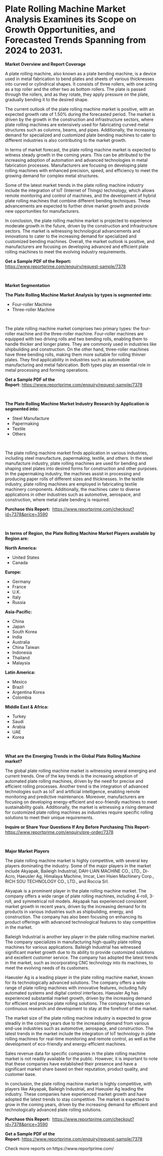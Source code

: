 <p><h1>Plate Rolling Machine Market Analysis Examines its Scope on Growth Opportunities, and Forecasted Trends Spanning from 2024 to 2031.</h1></p><p><strong>Market Overview and Report Coverage</strong></p>
<p><p>A plate rolling machine, also known as a plate bending machine, is a device used in metal fabrication to bend plates and sheets of various thicknesses into curved or cylindrical shapes. It consists of three rollers, with one acting as a top roller and the other two as bottom rollers. The plate is passed through the rollers, and as they rotate, they apply pressure on the plate, gradually bending it to the desired shape.</p><p>The current outlook of the plate rolling machine market is positive, with an expected growth rate of 1.50% during the forecasted period. The market is driven by the growth in the construction and infrastructure sectors, where plate rolling machines are extensively used for fabricating curved metal structures such as columns, beams, and pipes. Additionally, the increasing demand for specialized and customized plate bending machines to cater to different industries is also contributing to the market growth.</p><p>In terms of market forecast, the plate rolling machine market is expected to witness steady growth in the coming years. This can be attributed to the increasing adoption of automation and advanced technologies in metal fabrication processes. Manufacturers are focusing on developing plate rolling machines with enhanced precision, speed, and efficiency to meet the growing demand for complex metal structures.</p><p>Some of the latest market trends in the plate rolling machine industry include the integration of IoT (Internet of Things) technology, which allows remote monitoring and control of machines, and the development of hybrid plate rolling machines that combine different bending techniques. These advancements are expected to further drive market growth and provide new opportunities for manufacturers.</p><p>In conclusion, the plate rolling machine market is projected to experience moderate growth in the future, driven by the construction and infrastructure sectors. The market is witnessing technological advancements and innovations to cater to the increasing demand for specialized and customized bending machines. Overall, the market outlook is positive, and manufacturers are focusing on developing advanced and efficient plate rolling machines to meet the evolving industry requirements.</p></p>
<p><strong>Get a Sample PDF of the Report:</strong> <a href="https://www.reportprime.com/enquiry/request-sample/7378">https://www.reportprime.com/enquiry/request-sample/7378</a></p>
<p>&nbsp;</p>
<p><strong>Market Segmentation</strong></p>
<p><strong>The Plate Rolling Machine Market Analysis by types is segmented into:</strong></p>
<p><ul><li>Four-roller Machine</li><li>Three-roller Machine</li></ul></p>
<p>&nbsp;</p>
<p><p>The plate rolling machine market comprises two primary types: the four-roller machine and the three-roller machine. Four-roller machines are equipped with two driving rolls and two bending rolls, enabling them to handle thicker and longer plates. They are commonly used in industries like shipbuilding and construction. On the other hand, three-roller machines have three bending rolls, making them more suitable for rolling thinner plates. They find applicability in industries such as automobile manufacturing and metal fabrication. Both types play an essential role in metal processing and forming operations.</p></p>
<p><strong>Get a Sample PDF of the Report:</strong>&nbsp;<a href="https://www.reportprime.com/enquiry/request-sample/7378">https://www.reportprime.com/enquiry/request-sample/7378</a></p>
<p>&nbsp;</p>
<p><strong>The Plate Rolling Machine Market Industry Research by Application is segmented into:</strong></p>
<p><ul><li>Steel Manufacture</li><li>Papermaking</li><li>Textile</li><li>Others</li></ul></p>
<p>&nbsp;</p>
<p><p>The plate rolling machine market finds application in various industries, including steel manufacture, papermaking, textile, and others. In the steel manufacture industry, plate rolling machines are used for bending and shaping steel plates into desired forms for construction and other purposes. In the papermaking industry, the machines assist in processing and producing paper rolls of different sizes and thicknesses. In the textile industry, plate rolling machines are employed in fabricating textile machinery components. Additionally, the machines cater to diverse applications in other industries such as automotive, aerospace, and construction, where metal plate bending is required.</p></p>
<p><strong>Purchase this Report:</strong>&nbsp; <a href="https://www.reportprime.com/checkout?id=7378&price=3590">https://www.reportprime.com/checkout?id=7378&price=3590</a></p>
<p>&nbsp;</p>
<p><strong>In terms of Region, the Plate Rolling Machine Market Players available by Region are:</strong></p>
<p>
    <p> <strong> North America: </strong>
        <ul>
            <li>United States</li>
            <li>Canada</li>
        </ul>
        </p> 
    <p> <strong> Europe: </strong>
        <ul>
            <li>Germany</li>
            <li>France</li>
            <li>U.K.</li>
            <li>Italy</li>
            <li>Russia</li>
        </ul>
        </p> 
    <p> <strong> Asia-Pacific: </strong>
        <ul>
            <li>China</li>
            <li>Japan</li>
            <li>South Korea</li>
            <li>India</li>
            <li>Australia</li>
            <li>China Taiwan</li>
            <li>Indonesia</li>
            <li>Thailand</li>
            <li>Malaysia</li>
        </ul>
        </p> 
    <p> <strong> Latin America: </strong>
        <ul>
            <li>Mexico</li>
            <li>Brazil</li>
            <li>Argentina Korea</li>
            <li>Colombia</li>
        </ul>
        </p> 
    <p> <strong> Middle East & Africa: </strong>
        <ul>
            <li>Turkey</li>
            <li>Saudi</li>
            <li>Arabia</li>
            <li>UAE</li>
            <li>Korea</li>
        </ul>
    </p>
    </p>
<p>&nbsp;</p>
<p><strong>What are the Emerging Trends in the Global Plate Rolling Machine market?</strong></p>
<p><p>The global plate rolling machine market is witnessing several emerging and current trends. One of the key trends is the increasing adoption of automated plate rolling machines, driven by the need for precise and efficient rolling processes. Another trend is the integration of advanced technologies such as IoT and artificial intelligence, enabling remote monitoring and predictive maintenance. Moreover, manufacturers are focusing on developing energy-efficient and eco-friendly machines to meet sustainability goals. Additionally, the market is witnessing a rising demand for customized plate rolling machines as industries require specific rolling solutions to meet their unique requirements.</p></p>
<p><strong>Inquire or Share Your Questions If Any Before Purchasing This Report</strong>- <a href="https://www.reportprime.com/enquiry/pre-order/7378">https://www.reportprime.com/enquiry/pre-order/7378</a></p>
<p>&nbsp;</p>
<p><strong>Major Market Players</strong></p>
<p><p>The plate rolling machine market is highly competitive, with several key players dominating the industry. Some of the major players in the market include Akyapak, Baileigh Industrial, DAH-LIAN MACHINE CO., LTD., Di-Acro, Haeusler Ag, Himalaya Machine, Imcar, Lien Hsien Machinery Corp., RICH SOU TECHNOLOGY CO., LTD., and Roccia Srl.</p><p>Akyapak is a prominent player in the plate rolling machine market. The company offers a wide range of plate rolling machines, including 4-roll, 3-roll, and symmetrical roll models. Akyapak has experienced consistent market growth in recent years, driven by the increasing demand for its products in various industries such as shipbuilding, energy, and construction. The company has also been focusing on enhancing its product offerings with advanced technological features to stay competitive in the market.</p><p>Baileigh Industrial is another key player in the plate rolling machine market. The company specializes in manufacturing high-quality plate rolling machines for various applications. Baileigh Industrial has witnessed significant market growth due to its ability to provide customized solutions and excellent customer service. The company has adopted the latest trends in the market, such as incorporating CNC technology into its machines, to meet the evolving needs of its customers.</p><p>Haeusler Ag is a leading player in the plate rolling machine market, known for its technologically advanced solutions. The company offers a wide range of plate rolling machines with innovative features, including fully automated systems and digital control interfaces. Haeusler Ag has experienced substantial market growth, driven by the increasing demand for efficient and precise plate rolling solutions. The company focuses on continuous research and development to stay at the forefront of the market.</p><p>The market size of the plate rolling machine industry is expected to grow steadily in the coming years due to the increasing demand from various end-use industries such as automotive, aerospace, and construction. The latest trends in the market include the integration of IoT technology in plate rolling machines for real-time monitoring and remote control, as well as the development of eco-friendly and energy-efficient machines.</p><p>Sales revenue data for specific companies in the plate rolling machine market is not readily available for the public. However, it is important to note that these companies have established their presence and have a significant market share based on their reputation, product quality, and customer base.</p><p>In conclusion, the plate rolling machine market is highly competitive, with players like Akyapak, Baileigh Industrial, and Haeusler Ag leading the industry. These companies have experienced market growth and have adopted the latest trends to stay competitive. The market is expected to grow in the coming years, driven by the increasing demand for efficient and technologically advanced plate rolling solutions.</p></p>
<p><strong>Purchase this Report:</strong>&nbsp;&nbsp;<a href="https://www.reportprime.com/checkout?id=7378&price=3590">https://www.reportprime.com/checkout?id=7378&price=3590</a></p>
<p></p>
<p><strong>Get a Sample PDF of the Report:</strong>&nbsp;<a href="https://www.reportprime.com/enquiry/request-sample/7378">https://www.reportprime.com/enquiry/request-sample/7378</a></p>
<p>Check more reports on https://www.reportprime.com/</p>